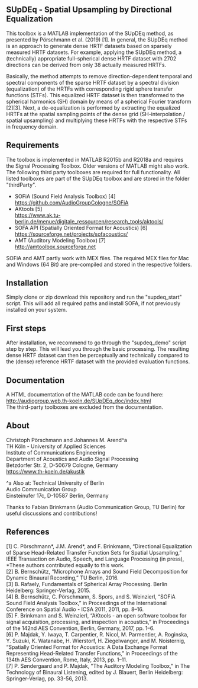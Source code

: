 ## SUpDEq - Spatial Upsampling by Directional Equalization
This toolbox is a MATLAB implementation of the SUpDEq method, as presented by Pörschmann et al. (2019) [1]. In general, the SUpDEq method is an approach to generate dense HRTF datasets based on sparsely measured HRTF datasets. For example, applying the SUpDEq method, a (technically) appropriate full-spherical dense HRTF dataset with 2702 directions can be derived from only 38 actually measured HRTFs. 

Basically, the method attempts to remove direction-dependent temporal and spectral components of the sparse HRTF dataset by a spectral division (equalization) of the HRTFs with corresponding rigid sphere transfer functions (STFs). This equalized HRTF dataset is then transformed to the spherical harmonics (SH) domain by means of a spherical Fourier transform [2][3]. Next, a de-equalization is performed by extracting the equalized HRTFs at the spatial sampling points of the dense grid (SH-interpolation / spatial upsampling) and multiplying these HRTFs with the respective STFs in frequency domain.

## Requirements
The toolbox is implemented in MATLAB R2015b and R2018a and requires the Signal Processing Toolbox. Older versions of MATLAB might also work. The following third party toolboxes are required for full functionality. All listed toolboxes are part of the SUpDEq toolbox and are stored in the folder "thirdParty".

- SOFiA (Sound Field Analysis Toolbox) [4]  
 https://github.com/AudioGroupCologne/SOFiA
- AKtools [5]   
https://www.ak.tu-berlin.de/menue/digitale_ressourcen/research_tools/aktools/
- SOFA API (Spatially Oriented Format for Acoustics) [6]  
https://sourceforge.net/projects/sofacoustics/
- AMT (Auditory Modeling Toolbox) [7]  
http://amtoolbox.sourceforge.net  

SOFiA and AMT partly work with MEX files. The required MEX files for Mac and Windows (64 Bit) are pre-compiled and stored in the respective folders. 


## Installation
Simply clone or zip download this repository and run the "supdeq_start" script. This will add all required paths and install SOFA, if not previously installed on your system. 

## First steps
After installation, we recommend to go through the "supdeq_demo" script step by step. This will lead you through the basic processing. The resulting dense HRTF dataset can then be perceptually and technically compared to the (dense) reference HRTF dataset with the provided evaluation functions.

## Documentation
A HTML documentation of the MATLAB code can be found here: http://audiogroup.web.th-koeln.de/SUpDEq_doc/index.html  
The third-party toolboxes are excluded from the documentation.

## About
Christoph Pörschmann and Johannes M. Arend^a  
TH Köln - University of Applied Sciences  
Institute of Communications Engineering  
Department of Acoustics and Audio Signal Processing  
Betzdorfer Str. 2, D-50679 Cologne, Germany  
https://www.th-koeln.de/akustik  


^a Also at: Technical University of Berlin  
Audio Communication Group  
Einsteinufer 17c, D-10587 Berlin, Germany  

Thanks to Fabian Brinkmann (Audio Communication Group, TU Berlin) for useful discussions and contributions!



## References
[1] C. Pörschmann*, J.M. Arend*, and F. Brinkmann, “Directional Equalization of Sparse Head-Related Transfer Function Sets for Spatial Upsampling,” IEEE Transaction on Audio, Speech, and Language Processing (in press), *These authors contributed equally to this work.  
[2] B. Bernschütz, “Microphone Arrays and Sound Field Decomposition for Dynamic Binaural Recording,” TU Berlin, 2016.  
[3] B. Rafaely, Fundamentals of Spherical Array Processing. Berlin Heidelberg: Springer-Verlag, 2015.  
[4] B. Bernschütz, C. Pörschmann, S. Spors, and S. Weinzierl, “SOFiA Sound Field Analysis Toolbox,” in Proceedings of the International Conference on Spatial Audio - ICSA 2011, 2011, pp. 8–16.  
[5] F. Brinkmann and S. Weinzierl, “AKtools - an open software toolbox for signal acquisition, processing, and inspection in acoustics,” in Proceedings of the 142nd AES Convention, Berlin, Germany, 2017, pp. 1–6.  
[6] P. Majdak, Y. Iwaya, T. Carpentier, R. Nicol, M. Parmentier, A. Roginska, Y. Suzuki, K. Watanabe, H. Wierstorf, H. Ziegelwanger, and M. Noisternig, “Spatially Oriented Format for Acoustics: A Data Exchange Format Representing Head-Related Transfer Functions,” in Proceedings of the 134th AES Convention, Rome, Italy, 2013, pp. 1–11.  
[7] P. Søndergaard and P. Majdak, "The Auditory Modeling Toolbox," in The Technology of Binaural Listening, edited by J. Blauert, Berlin Heidelberg: Springer-Verlag, pp. 33-56, 2013.
